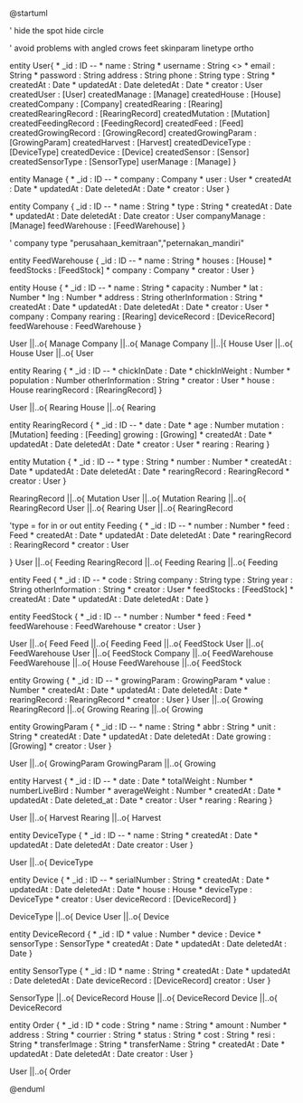 @startuml

' hide the spot
hide circle

' avoid problems with angled crows feet
skinparam linetype ortho

entity User{
    * _id : ID
    --
    * name : String
    * username : String <<unique>>
    * email : String
    * password : String
    address : String
    phone : String
    type : String
    * createdAt : Date
    * updatedAt : Date
    deletedAt : Date
    * creator : User
    createdUser : [User]
    createdManage : [Manage]
    createdHouse : [House]
    createdCompany : [Company]
    createdRearing : [Rearing]
    createdRearingRecord : [RearingRecord]
    createdMutation : [Mutation]
    createdFeedingRecord : [FeedingRecord]
    createdFeed : [Feed]
    createdGrowingRecord : [GrowingRecord]
    createdGrowingParam : [GrowingParam]
    createdHarvest : [Harvest]
    createdDeviceType : [DeviceType]
    createdDevice : [Device]
    createdSensor : [Sensor]
    createdSensorType : [SensorType]
    userManage : [Manage]
}

entity Manage {
    * _id : ID
    --
    * company : Company
    * user : User
    * createdAt : Date
    * updatedAt : Date
    deletedAt : Date
    * creator : User
}

entity Company {
    _id : ID
    --
    * name : String
    * type : String
    * createdAt : Date
    * updatedAt : Date
    deletedAt : Date
    creator : User
    companyManage : [Manage]
    feedWarehouse : [FeedWarehouse]
}

' company type "perusahaan_kemitraan","peternakan_mandiri"

entity FeedWarehouse {
    _id : ID
    --
    * name : String
    * houses : [House]
    * feedStocks : [FeedStock]
    * company : Company
    * creator : User
}

entity House {
    * _id : ID
    --
    * name : String
    * capacity : Number
    * lat : Number
    * lng : Number
    * address : String
    otherInformation : String
    * createdAt : Date
    * updatedAt : Date
    deletedAt : Date
    * creator : User
    * company : Company
    rearing : [Rearing]
    deviceRecord : [DeviceRecord]
    feedWarehouse : FeedWarehouse
}

User ||..o{ Manage
Company ||..o{ Manage
Company ||..|{ House
User ||..o{ House
User ||..o{ User

entity Rearing {
    * _id : ID
    --
    * chickInDate : Date
    * chickInWeight : Number
    * population : Number
    otherInformation : String
    * creator : User
    * house : House
    rearingRecord : [RearingRecord]
}

User ||..o{ Rearing
House ||..o{ Rearing

entity RearingRecord {
    * _id : ID
    --
    * date : Date
    * age : Number
    mutation : [Mutation]
    feeding : [Feeding]
    growing : [Growing]
    * createdAt : Date
    * updatedAt : Date
    deletedAt : Date
    * creator : User
    * rearing : Rearing
}

entity Mutation {
    * _id : ID
    --
    * type : String
    * number : Number
    * createdAt : Date
    * updatedAt : Date
    deletedAt : Date
    * rearingRecord : RearingRecord
    * creator : User
}

RearingRecord ||..o{ Mutation
User ||..o{ Mutation
Rearing ||..o{ RearingRecord
User ||..o{ Rearing
User ||..o{ RearingRecord

'type = for in or out
entity Feeding {
    * _id : ID
    --
    * number : Number
    * feed : Feed
    * createdAt : Date
    * updatedAt : Date
    deletedAt : Date
    * rearingRecord : RearingRecord
    * creator : User

}
User ||..o{ Feeding
RearingRecord ||..o{ Feeding
Rearing ||..o{ Feeding

entity Feed {
    * _id : ID
    --
    * code : String
    company : String
    type : String
    year : String
    otherInformation : String
    * creator : User
    * feedStocks : [FeedStock]
    * createdAt : Date
    * updatedAt : Date
    deletedAt : Date
}

entity FeedStock {
    * _id : ID
    --
    * number : Number
    * feed : Feed
    * feedWarehouse : FeedWarehouse
    * creator : User
}

User ||..o{ Feed
Feed ||..o{ Feeding
Feed ||..o{ FeedStock
User ||..o{ FeedWarehouse
User ||..o{ FeedStock
Company ||..o{ FeedWarehouse
FeedWarehouse ||..o{ House
FeedWarehouse ||..o{ FeedStock


entity Growing {
    * _id : ID
    --
    * growingParam : GrowingParam
    * value : Number
    * createdAt : Date
    * updatedAt : Date
    deletedAt : Date
    * rearingRecord : RearingRecord
    * creator : User
}
User ||..o{ Growing
RearingRecord ||..o{ Growing
Rearing ||..o{ Growing

entity GrowingParam {
    * _id : ID
    --
    * name : String
    * abbr : String
    * unit : String
    * createdAt : Date
    * updatedAt : Date
    deletedAt : Date
    growing : [Growing]
    * creator : User
}

User ||..o{ GrowingParam
GrowingParam ||..o{ Growing

entity Harvest {
    * _id : ID
    --
    * date : Date
    * totalWeight : Number
    * numberLiveBird : Number
    * averageWeight : Number
    * createdAt : Date
    * updatedAt : Date
    deleted_at : Date
    * creator : User
    * rearing : Rearing
}

User ||..o{ Harvest
Rearing ||..o{ Harvest

entity DeviceType {
    * _id : ID
    --
    * name : String
    * createdAt : Date
    * updatedAt : Date
    deletedAt : Date
    creator : User
}

User ||..o{ DeviceType

entity Device {
    * _id : ID
    --
    * serialNumber : String
    * createdAt : Date
    * updatedAt : Date
    deletedAt : Date
    * house : House
    * deviceType : DeviceType
    * creator : User
    deviceRecord : [DeviceRecord]
}

DeviceType ||..o{ Device
User ||..o{ Device

entity DeviceRecord {
    * _id : ID
    * value : Number
    * device : Device
    * sensorType : SensorType
    * createdAt : Date
    * updatedAt : Date
    deletedAt : Date
}

entity SensorType {
    * _id : ID
    * name : String
    * createdAt : Date
    * updatedAt : Date
    deletedAt : Date
    deviceRecord : [DeviceRecord]
    creator : User
}

SensorType ||..o{ DeviceRecord
House ||..o{ DeviceRecord
Device ||..o{ DeviceRecord

entity Order {
    * _id : ID
    * code : String
    * name : String
    * amount : Number
    * address : String
    * courrier : String
    * status : String
    * cost : String
    * resi : String
    * transferImage : String
    * transferName : String
    * createdAt : Date
    * updatedAt : Date
    deletedAt : Date
    creator : User
}

User ||..o{ Order

@enduml